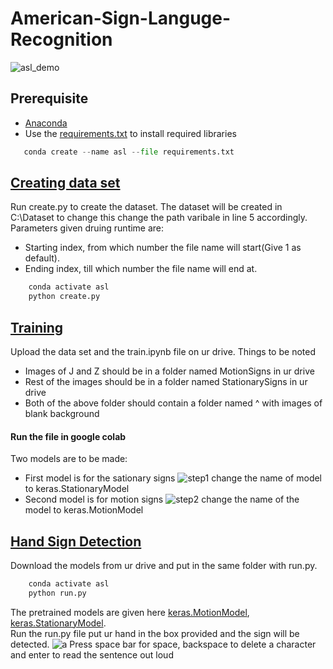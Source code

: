 # American-Sign-Languge-Recognition
![asl_demo](https://user-images.githubusercontent.com/42116611/109388110-1783cb80-792b-11eb-9dc9-1c477136e245.gif)

## Prerequisite
- [Anaconda](https://www.anaconda.com/)
- Use the [requirements.txt](https://github.com/nabaneetLahiri/American-Sign-Languge-Recognition/blob/main/requirements.txt) to install required libraries
 ```python
    conda create --name asl --file requirements.txt
 ```

## [Creating data set](https://github.com/nabaneetLahiri/American-Sign-Languge-Recognition/blob/main/create.py)
Run create.py to create the dataset. The dataset will be created in C:\Dataset to change this change the path varibale in line 5 accordingly. 
Parameters given druing runtime are: 
- Starting index, from which number the file name will start(Give 1 as default). 
- Ending index, till which number the file name will end at.
```python
    conda activate asl 
    python create.py
 ```

## [Training](https://github.com/nabaneetLahiri/American-Sign-Languge-Recognition/blob/main/train.ipynb)
Upload the data set and the train.ipynb file on ur drive. Things to be noted
- Images of J and Z should be in a folder named MotionSigns in ur drive 
- Rest of the images should be in a folder named StationarySigns in ur drive
- Both of the above folder should contain a folder named ^ with images of blank background

#### Run the file in google colab 
Two models are to be made:
- First model is for the sationary signs ![step1](https://user-images.githubusercontent.com/42116611/109387193-e9e85380-7925-11eb-89d1-7644426cf2f5.PNG) change the name of model to keras.StationaryModel
- Second model is for motion signs ![step2](https://user-images.githubusercontent.com/42116611/109387218-1bf9b580-7926-11eb-98e5-2922cf331359.PNG) change the name of the model to keras.MotionModel

## [Hand Sign Detection](https://github.com/nabaneetLahiri/American-Sign-Languge-Recognition/blob/main/Run.py)
Download the models from ur drive and put in the same folder with run.py. 
```python
    conda activate asl 
    python run.py
 ```
The pretrained models are given here 
[keras.MotionModel](https://drive.google.com/file/d/1-iP2KnLVodcp8TqokZjS5NMQnB2x2Eey/view?usp=sharing), 
[keras.StationaryModel](https://drive.google.com/file/d/1i9SeORCZlnsBfNzWy_TIGNwuc-6Ni5zA/view?usp=sharing).  
Run the run.py file put ur hand in the box provided and the sign will be detected.
![a](https://user-images.githubusercontent.com/42116611/109385459-07172500-791a-11eb-9d77-a1ded088efa2.PNG)
Press space bar for space, backspace to delete a character and enter to read the sentence out loud

<!--
## Results
![a](https://user-images.githubusercontent.com/42116611/109385459-07172500-791a-11eb-9d77-a1ded088efa2.PNG)
![b](https://user-images.githubusercontent.com/42116611/109385460-08e0e880-791a-11eb-8983-9db971849ef1.PNG)
![c](https://user-images.githubusercontent.com/42116611/109385461-09797f00-791a-11eb-9ef7-f9aa0872f2f7.PNG)
-->
